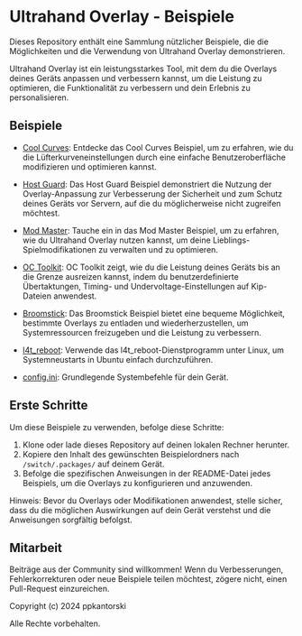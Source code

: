 # Ultrahand Overlay - Beispiele

Dieses Repository enthält eine Sammlung nützlicher Beispiele, die die Möglichkeiten und die Verwendung von Ultrahand Overlay demonstrieren.

Ultrahand Overlay ist ein leistungsstarkes Tool, mit dem du die Overlays deines Geräts anpassen und verbessern kannst, um die Leistung zu optimieren, die Funktionalität zu verbessern und dein Erlebnis zu personalisieren.

## Beispiele

- [Cool Curves](Cool%20Curves/README.md): Entdecke das Cool Curves Beispiel, um zu erfahren, wie du die Lüfterkurveneinstellungen durch eine einfache Benutzeroberfläche modifizieren und optimieren kannst.

- [Host Guard](Host%20Guard/README.md): Das Host Guard Beispiel demonstriert die Nutzung der Overlay-Anpassung zur Verbesserung der Sicherheit und zum Schutz deines Geräts vor Servern, auf die du möglicherweise nicht zugreifen möchtest.

- [Mod Master](Mod%20Master/README.md): Tauche ein in das Mod Master Beispiel, um zu erfahren, wie du Ultrahand Overlay nutzen kannst, um deine Lieblings-Spielmodifikationen zu verwalten und zu optimieren.

- [OC Toolkit](OC%20Toolkit/README.md): OC Toolkit zeigt, wie du die Leistung deines Geräts bis an die Grenze ausreizen kannst, indem du benutzerdefinierte Übertaktungen, Timing- und Undervoltage-Einstellungen auf Kip-Dateien anwendest.

- [Broomstick](Broomstick/README.md): Das Broomstick Beispiel bietet eine bequeme Möglichkeit, bestimmte Overlays zu entladen und wiederherzustellen, um Systemressourcen freizugeben und die Leistung zu verbessern.

- [l4t_reboot](l4t_reboot/README.md): Verwende das l4t_reboot-Dienstprogramm unter Linux, um Systemneustarts in Ubuntu einfach durchzuführen.

- [config.ini](https://github.com/glitched-nx/Ultrahand-Overlay/blob/main/examples/config.ini): Grundlegende Systembefehle für dein Gerät.

## Erste Schritte

Um diese Beispiele zu verwenden, befolge diese Schritte:

1. Klone oder lade dieses Repository auf deinen lokalen Rechner herunter.
2. Kopiere den Inhalt des gewünschten Beispielordners nach `/switch/.packages/` auf deinem Gerät.
3. Befolge die spezifischen Anweisungen in der README-Datei jedes Beispiels, um die Overlays zu konfigurieren und anzuwenden.

Hinweis: Bevor du Overlays oder Modifikationen anwendest, stelle sicher, dass du die möglichen Auswirkungen auf dein Gerät verstehst und die Anweisungen sorgfältig befolgst.

## Mitarbeit

Beiträge aus der Community sind willkommen! Wenn du Verbesserungen, Fehlerkorrekturen oder neue Beispiele teilen möchtest, zögere nicht, einen Pull-Request einzureichen.


Copyright (c) 2024 ppkantorski

Alle Rechte vorbehalten.